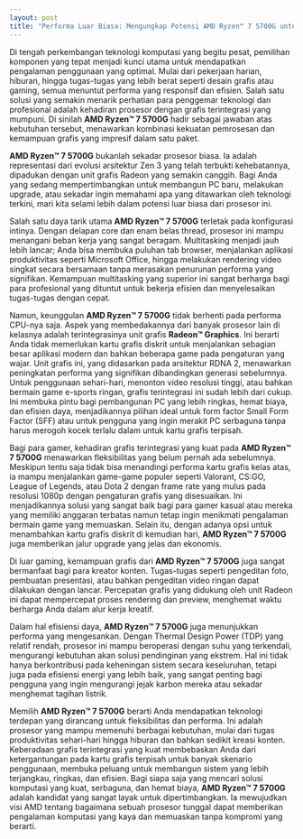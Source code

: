 ```yaml
---
layout: post
title: "Performa Luar Biasa: Mengungkap Potensi AMD Ryzen™ 7 5700G untuk Pengalaman Komputasi Modern"
---
```


Di tengah perkembangan teknologi komputasi yang begitu pesat, pemilihan komponen yang tepat menjadi kunci utama untuk mendapatkan pengalaman penggunaan yang optimal. Mulai dari pekerjaan harian, hiburan, hingga tugas-tugas yang lebih berat seperti desain grafis atau gaming, semua menuntut performa yang responsif dan efisien. Salah satu solusi yang semakin menarik perhatian para penggemar teknologi dan profesional adalah kehadiran prosesor dengan grafis terintegrasi yang mumpuni. Di sinilah **AMD Ryzen™ 7 5700G** hadir sebagai jawaban atas kebutuhan tersebut, menawarkan kombinasi kekuatan pemrosesan dan kemampuan grafis yang impresif dalam satu paket.

**AMD Ryzen™ 7 5700G** bukanlah sekadar prosesor biasa. Ia adalah representasi dari evolusi arsitektur Zen 3 yang telah terbukti kehebatannya, dipadukan dengan unit grafis Radeon yang semakin canggih. Bagi Anda yang sedang mempertimbangkan untuk membangun PC baru, melakukan upgrade, atau sekadar ingin memahami apa yang ditawarkan oleh teknologi terkini, mari kita selami lebih dalam potensi luar biasa dari prosesor ini.

Salah satu daya tarik utama **AMD Ryzen™ 7 5700G** terletak pada konfigurasi intinya. Dengan delapan core dan enam belas thread, prosesor ini mampu menangani beban kerja yang sangat beragam. Multitasking menjadi jauh lebih lancar; Anda bisa membuka puluhan tab browser, menjalankan aplikasi produktivitas seperti Microsoft Office, hingga melakukan rendering video singkat secara bersamaan tanpa merasakan penurunan performa yang signifikan. Kemampuan multitasking yang superior ini sangat berharga bagi para profesional yang dituntut untuk bekerja efisien dan menyelesaikan tugas-tugas dengan cepat.

Namun, keunggulan **AMD Ryzen™ 7 5700G** tidak berhenti pada performa CPU-nya saja. Aspek yang membedakannya dari banyak prosesor lain di kelasnya adalah terintegrasinya unit grafis **Radeon™ Graphics**. Ini berarti Anda tidak memerlukan kartu grafis diskrit untuk menjalankan sebagian besar aplikasi modern dan bahkan beberapa game pada pengaturan yang wajar. Unit grafis ini, yang didasarkan pada arsitektur RDNA 2, menawarkan peningkatan performa yang signifikan dibandingkan generasi sebelumnya. Untuk penggunaan sehari-hari, menonton video resolusi tinggi, atau bahkan bermain game e-sports ringan, grafis terintegrasi ini sudah lebih dari cukup. Ini membuka pintu bagi pembangunan PC yang lebih ringkas, hemat biaya, dan efisien daya, menjadikannya pilihan ideal untuk form factor Small Form Factor (SFF) atau untuk pengguna yang ingin merakit PC serbaguna tanpa harus merogoh kocek terlalu dalam untuk kartu grafis terpisah.

Bagi para gamer, kehadiran grafis terintegrasi yang kuat pada **AMD Ryzen™ 7 5700G** menawarkan fleksibilitas yang belum pernah ada sebelumnya. Meskipun tentu saja tidak bisa menandingi performa kartu grafis kelas atas, ia mampu menjalankan game-game populer seperti Valorant, CS:GO, League of Legends, atau Dota 2 dengan frame rate yang mulus pada resolusi 1080p dengan pengaturan grafis yang disesuaikan. Ini menjadikannya solusi yang sangat baik bagi para gamer kasual atau mereka yang memiliki anggaran terbatas namun tetap ingin menikmati pengalaman bermain game yang memuaskan. Selain itu, dengan adanya opsi untuk menambahkan kartu grafis diskrit di kemudian hari, **AMD Ryzen™ 7 5700G** juga memberikan jalur upgrade yang jelas dan ekonomis.

Di luar gaming, kemampuan grafis dari **AMD Ryzen™ 7 5700G** juga sangat bermanfaat bagi para kreator konten. Tugas-tugas seperti pengeditan foto, pembuatan presentasi, atau bahkan pengeditan video ringan dapat dilakukan dengan lancar. Percepatan grafis yang didukung oleh unit Radeon ini dapat mempercepat proses rendering dan preview, menghemat waktu berharga Anda dalam alur kerja kreatif.

Dalam hal efisiensi daya, **AMD Ryzen™ 7 5700G** juga menunjukkan performa yang mengesankan. Dengan Thermal Design Power (TDP) yang relatif rendah, prosesor ini mampu beroperasi dengan suhu yang terkendali, mengurangi kebutuhan akan solusi pendinginan yang ekstrem. Hal ini tidak hanya berkontribusi pada keheningan sistem secara keseluruhan, tetapi juga pada efisiensi energi yang lebih baik, yang sangat penting bagi pengguna yang ingin mengurangi jejak karbon mereka atau sekadar menghemat tagihan listrik.

Memilih **AMD Ryzen™ 7 5700G** berarti Anda mendapatkan teknologi terdepan yang dirancang untuk fleksibilitas dan performa. Ini adalah prosesor yang mampu memenuhi berbagai kebutuhan, mulai dari tugas produktivitas sehari-hari hingga hiburan dan bahkan sedikit kreasi konten. Keberadaan grafis terintegrasi yang kuat membebaskan Anda dari ketergantungan pada kartu grafis terpisah untuk banyak skenario penggunaan, membuka peluang untuk membangun sistem yang lebih terjangkau, ringkas, dan efisien. Bagi siapa saja yang mencari solusi komputasi yang kuat, serbaguna, dan hemat biaya, **AMD Ryzen™ 7 5700G** adalah kandidat yang sangat layak untuk dipertimbangkan. Ia mewujudkan visi AMD tentang bagaimana sebuah prosesor tunggal dapat memberikan pengalaman komputasi yang kaya dan memuaskan tanpa kompromi yang berarti.
